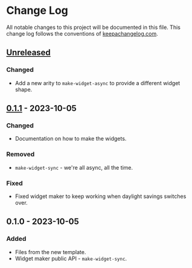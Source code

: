 # Change Log
All notable changes to this project will be documented in this file. This change log follows the conventions of [keepachangelog.com](http://keepachangelog.com/).

## [Unreleased]
### Changed
- Add a new arity to `make-widget-async` to provide a different widget shape.

## [0.1.1] - 2023-10-05
### Changed
- Documentation on how to make the widgets.

### Removed
- `make-widget-sync` - we're all async, all the time.

### Fixed
- Fixed widget maker to keep working when daylight savings switches over.

## 0.1.0 - 2023-10-05
### Added
- Files from the new template.
- Widget maker public API - `make-widget-sync`.

[Unreleased]: https://sourcehost.site/your-name/clj-cb-web-app/compare/0.1.1...HEAD
[0.1.1]: https://sourcehost.site/your-name/clj-cb-web-app/compare/0.1.0...0.1.1
